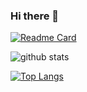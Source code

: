 ### Hi there 👋

[![Readme Card](https://github-readme-stats.vercel.app/api/pin/?username=natalia-lebedeva&repo=github-readme-stats&theme=buefy)](https://github.com/anuraghazra/github-readme-stats)

![github stats](https://github-readme-stats.vercel.app/api?username=natalia-lebedeva&show_icons=true&theme=buefy)

[![Top Langs](https://github-readme-stats.vercel.app/api/top-langs/?username=natalia-lebedeva&layout=compact)](https://github.com/anuraghazra/github-readme-stats)

<!--
**Nataliilebedeva/Nataliilebedeva** is a ✨ _special_ ✨ repository because its `README.md` (this file) appears on your GitHub profile.

Here are some ideas to get you started:

- 🔭 I’m currently working on ...
- 🌱 I’m currently learning ...
- 👯 I’m looking to collaborate on ...
- 🤔 I’m looking for help with ...
- 💬 Ask me about ...
- 📫 How to reach me: ...
- 😄 Pronouns: ...
- ⚡ Fun fact: ...
-->

